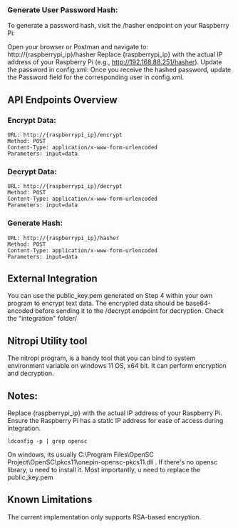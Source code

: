 

### Generate User Password Hash:
To generate a password hash, visit the /hasher endpoint on your Raspberry Pi:

Open your browser or Postman and navigate to: http://{raspberrypi_ip}/hasher
Replace {raspberrypi_ip} with the actual IP address of your Raspberry Pi (e.g., http://192.168.88.251/hasher).
Update the password in config.xml:
Once you receive the hashed password, update the Password field for the corresponding user in config.xml.

## API Endpoints Overview

### Encrypt Data:

```
URL: http://{raspberrypi_ip}/encrypt
Method: POST
Content-Type: application/x-www-form-urlencoded
Parameters: input=data
```
### Decrypt Data:
```
URL: http://{raspberrypi_ip}/decrypt
Method: POST
Content-Type: application/x-www-form-urlencoded
Parameters: input=data
```
### Generate Hash:
```
URL: http://{raspberrypi_ip}/hasher
Method: POST
Content-Type: application/x-www-form-urlencoded
Parameters: input=data
```
## External Integration
You can use the public_key.pem generated on Step 4 within your own program to encrypt text data. The encrypted data should be base64-encoded before sending it to the /decrypt endpoint for decryption. Check the "integration" folder/

## Nitropi Utility tool
The nitropi program, is a handy tool that you can bind to system environment variable on windows 11 OS, x64 bit. It can perform encryption and decryption.

## Notes:
Replace {raspberrypi_ip} with the actual IP address of your Raspberry Pi.
Ensure the Raspberry Pi has a static IP address for ease of access during integration.

```
ldconfig -p | grep opensc
```
On windows, its usually C:\Program Files\OpenSC Project\OpenSC\pkcs11\onepin-opensc-pkcs11.dll . If there's no opensc library, u need to install it.
Most importantly, u need to replace the public_key.pem 

## Known Limitations
The current implementation only supports RSA-based encryption.